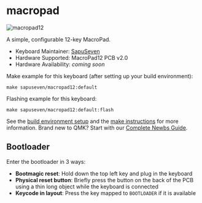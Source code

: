 # macropad

![macropad12](https://i.imgur.com/StqDhH8.png)

A simple, configurable 12-key MacroPad.

* Keyboard Maintainer: [SapuSeven](https://github.com/SapuSeven)
* Hardware Supported: MacroPad12 PCB v2.0
* Hardware Availability: *coming soon*

Make example for this keyboard (after setting up your build environment):

    make sapuseven/macropad12:default

Flashing example for this keyboard:

    make sapuseven/macropad12:default:flash

See the [build environment setup](https://docs.qmk.fm/#/getting_started_build_tools) and the [make instructions](https://docs.qmk.fm/#/getting_started_make_guide) for more information.
Brand new to QMK? Start with our [Complete Newbs Guide](https://docs.qmk.fm/#/newbs).

## Bootloader

Enter the bootloader in 3 ways:

* **Bootmagic reset**: Hold down the top left key and plug in the keyboard
* **Physical reset button**: Briefly press the button on the back of the PCB using a thin long object while the keyboard is connected
* **Keycode in layout**: Press the key mapped to `BOOTLOADER` if it is available

